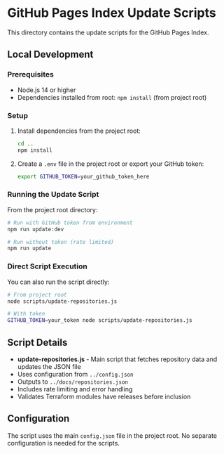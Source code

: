# GitHub Pages Index Update Scripts

This directory contains the update scripts for the GitHub Pages Index.

## Local Development

### Prerequisites

- Node.js 14 or higher
- Dependencies installed from root: `npm install` (from project root)

### Setup

1. Install dependencies from the project root:
   ```bash
   cd ..
   npm install
   ```

2. Create a `.env` file in the project root or export your GitHub token:
   ```bash
   export GITHUB_TOKEN=your_github_token_here
   ```

### Running the Update Script

From the project root directory:

```bash
# Run with GitHub token from environment
npm run update:dev

# Run without token (rate limited)
npm run update
```

### Direct Script Execution

You can also run the script directly:

```bash
# From project root
node scripts/update-repositories.js

# With token
GITHUB_TOKEN=your_token node scripts/update-repositories.js
```

## Script Details

- **update-repositories.js** - Main script that fetches repository data and updates the JSON file
- Uses configuration from `../config.json`
- Outputs to `../docs/repositories.json`
- Includes rate limiting and error handling
- Validates Terraform modules have releases before inclusion

## Configuration

The script uses the main `config.json` file in the project root. No separate configuration is needed for the scripts.
